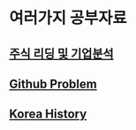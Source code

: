# 여러가지 공부자료 

## [주식 리딩 및 기업분석](./stock.md)
## [Github Problem](./git.md)
## [Korea History](./history.md)